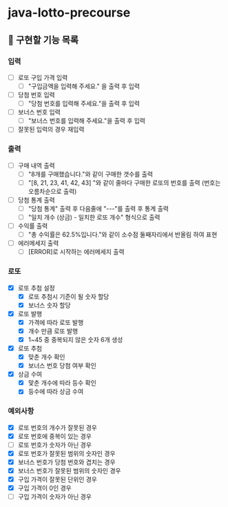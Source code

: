 # java-lotto-precourse

## 🎯 구현할 기능 목록

### 입력

- [ ] 로또 구입 가격 입력
    - [ ] "구입금액을 입력해 주세요." 을 출력 후 입력
- [ ] 당첨 번호 입력
    - [ ] "당첨 번호를 입력해 주세요."을 출력 후 입력
- [ ] 보너스 번호 입력
    - [ ] "보너스 번호를 입력해 주세요."을 출력 후 입력
- [ ] 잘못된 입력의 경우 재입력

### 출력

- [ ] 구매 내역 출력
    - [ ] "8개를 구매했습니다."와 같이 구매한 갯수를 출력
    - [ ] "[8, 21, 23, 41, 42, 43] "와 같이 줄마다 구매한 로또의 번호를 출력 (번호는 오름차순으로 출력)
- [ ] 당첨 통계 출력
    - [ ] "당첨 통계" 출력 후 다음줄에 "---"를 출력 후 통계 출력
    - [ ] "일치 개수 (상금) - 일치한 로또 개수" 형식으로 출력
- [ ] 수익률 출력
    - [ ] "총 수익률은 62.5%입니다."와 같이 소수점 둘째자리에서 반올림 하여 표현
- [ ] 에러메세지 출력
    - [ ] [ERROR]로 시작하는 에러메세지 출력

### 로또

- [X] 로또 추첨 설정
    - [X] 로또 추첨시 기준이 될 숫자 할당
    - [X] 보너스 숫자 할당
- [X] 로또 발행
    - [X] 가격에 따라 로또 발행
    - [X] 개수 만큼 로또 발행
    - [X] 1~45 중 중복되지 않은 숫자 6개 생성
- [X] 로또 추첨
    - [X] 맞춘 개수 확인
    - [X] 보너스 번호 당첨 여부 확인
- [X] 상금 수여
    - [X] 맟춘 개수에 따라 등수 확인
    - [X] 등수에 따라 상금 수여

### 예외사항

- [X] 로또 번호의 개수가 잘못된 경우
- [X] 로또 번호에 중복이 있는 경우
- [ ] 로또 번호가 숫자가 아닌 경우
- [X] 로또 번호가 잘못된 범위의 숫자인 경우
- [X] 보너스 번호가 당첨 번호와 겹치는 경우
- [X] 보너스 번호가 잘못된 범위의 숫자인 경우
- [X] 구입 가격이 잘못된 단위인 경우
- [X] 구입 가격이 0인 경우
- [ ] 구입 가격이 숫자가 아닌 경우